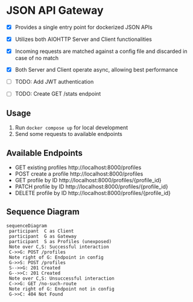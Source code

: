 # JSON API Gateway

 - [x] Provides a single entry point for dockerized JSON APIs
 - [x] Utilizes both AIOHTTP Server and Client functionalities
 - [x] Incoming requests are matched against a config file and discarded in case of no match
 - [x] Both Server and Client operate async, allowing best performance
 - [ ] TODO: Add JWT authentication
 - [ ] TODO: Create GET /stats endpoint


## Usage

1. Run `docker compose up` for local development
2. Send some requests to available endpoints


## Available Endpoints

- GET existing profiles http://localhost:8000/profiles
- POST create a profile http://localhost:8000/profiles
- GET profile by ID http://localhost:8000/profiles/{profile_id}
- PATCH profile by ID http://localhost:8000/profiles/{profile_id}
- DELETE profile by ID http://localhost:8000/profiles/{profile_id}


## Sequence Diagram

```mermaid
sequenceDiagram  
 participant  C as Client
 participant  G as Gateway
 participant  S as Profiles (unexposed)
 Note over C,S: Successful interaction
 C->>G: POST /profiles
 Note right of G: Endpoint in config
 G->>S: POST /profiles
 S-->>G: 201 Created
 G-->>C: 201 Created
 Note over C,S: Unsuccessful interaction
 C->>G: GET /no-such-route
 Note right of G: Endpoint not in config
 G->>C: 404 Not Found
```